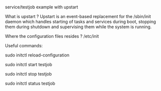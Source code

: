 service/testjob example with upstart

What is upstart ?
Upstart is an event-based replacement for the /sbin/init daemon which handles starting of tasks and services during boot, stopping them during shutdown and supervising them while the system is running.

Where the configuration files resides ?
/etc/init

Useful commands:

sudo initctl reload-configuration
 
sudo initctl start testjob
 
sudo initctl stop testjob
 
sudo initctl status testjob
